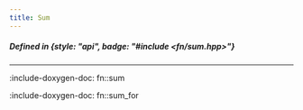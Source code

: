 ```yaml
---
title: Sum
---
```


##### Defined in {style: "api", badge: "#include <fn/sum.hpp>"}

---

:include-doxygen-doc: fn::sum

:include-doxygen-doc: fn::sum_for
